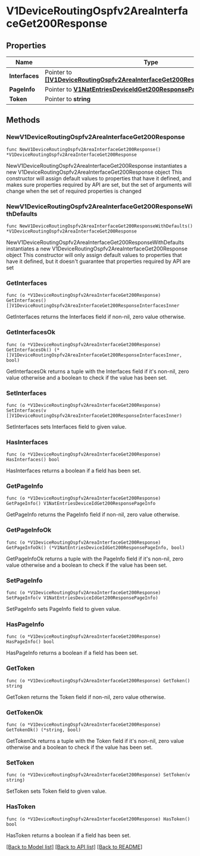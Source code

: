 # V1DeviceRoutingOspfv2AreaInterfaceGet200Response

## Properties

Name | Type | Description | Notes
------------ | ------------- | ------------- | -------------
**Interfaces** | Pointer to [**[]V1DeviceRoutingOspfv2AreaInterfaceGet200ResponseInterfacesInner**](V1DeviceRoutingOspfv2AreaInterfaceGet200ResponseInterfacesInner.md) |  | [optional] 
**PageInfo** | Pointer to [**V1NatEntriesDeviceIdGet200ResponsePageInfo**](V1NatEntriesDeviceIdGet200ResponsePageInfo.md) |  | [optional] 
**Token** | Pointer to **string** |  | [optional] 

## Methods

### NewV1DeviceRoutingOspfv2AreaInterfaceGet200Response

`func NewV1DeviceRoutingOspfv2AreaInterfaceGet200Response() *V1DeviceRoutingOspfv2AreaInterfaceGet200Response`

NewV1DeviceRoutingOspfv2AreaInterfaceGet200Response instantiates a new V1DeviceRoutingOspfv2AreaInterfaceGet200Response object
This constructor will assign default values to properties that have it defined,
and makes sure properties required by API are set, but the set of arguments
will change when the set of required properties is changed

### NewV1DeviceRoutingOspfv2AreaInterfaceGet200ResponseWithDefaults

`func NewV1DeviceRoutingOspfv2AreaInterfaceGet200ResponseWithDefaults() *V1DeviceRoutingOspfv2AreaInterfaceGet200Response`

NewV1DeviceRoutingOspfv2AreaInterfaceGet200ResponseWithDefaults instantiates a new V1DeviceRoutingOspfv2AreaInterfaceGet200Response object
This constructor will only assign default values to properties that have it defined,
but it doesn't guarantee that properties required by API are set

### GetInterfaces

`func (o *V1DeviceRoutingOspfv2AreaInterfaceGet200Response) GetInterfaces() []V1DeviceRoutingOspfv2AreaInterfaceGet200ResponseInterfacesInner`

GetInterfaces returns the Interfaces field if non-nil, zero value otherwise.

### GetInterfacesOk

`func (o *V1DeviceRoutingOspfv2AreaInterfaceGet200Response) GetInterfacesOk() (*[]V1DeviceRoutingOspfv2AreaInterfaceGet200ResponseInterfacesInner, bool)`

GetInterfacesOk returns a tuple with the Interfaces field if it's non-nil, zero value otherwise
and a boolean to check if the value has been set.

### SetInterfaces

`func (o *V1DeviceRoutingOspfv2AreaInterfaceGet200Response) SetInterfaces(v []V1DeviceRoutingOspfv2AreaInterfaceGet200ResponseInterfacesInner)`

SetInterfaces sets Interfaces field to given value.

### HasInterfaces

`func (o *V1DeviceRoutingOspfv2AreaInterfaceGet200Response) HasInterfaces() bool`

HasInterfaces returns a boolean if a field has been set.

### GetPageInfo

`func (o *V1DeviceRoutingOspfv2AreaInterfaceGet200Response) GetPageInfo() V1NatEntriesDeviceIdGet200ResponsePageInfo`

GetPageInfo returns the PageInfo field if non-nil, zero value otherwise.

### GetPageInfoOk

`func (o *V1DeviceRoutingOspfv2AreaInterfaceGet200Response) GetPageInfoOk() (*V1NatEntriesDeviceIdGet200ResponsePageInfo, bool)`

GetPageInfoOk returns a tuple with the PageInfo field if it's non-nil, zero value otherwise
and a boolean to check if the value has been set.

### SetPageInfo

`func (o *V1DeviceRoutingOspfv2AreaInterfaceGet200Response) SetPageInfo(v V1NatEntriesDeviceIdGet200ResponsePageInfo)`

SetPageInfo sets PageInfo field to given value.

### HasPageInfo

`func (o *V1DeviceRoutingOspfv2AreaInterfaceGet200Response) HasPageInfo() bool`

HasPageInfo returns a boolean if a field has been set.

### GetToken

`func (o *V1DeviceRoutingOspfv2AreaInterfaceGet200Response) GetToken() string`

GetToken returns the Token field if non-nil, zero value otherwise.

### GetTokenOk

`func (o *V1DeviceRoutingOspfv2AreaInterfaceGet200Response) GetTokenOk() (*string, bool)`

GetTokenOk returns a tuple with the Token field if it's non-nil, zero value otherwise
and a boolean to check if the value has been set.

### SetToken

`func (o *V1DeviceRoutingOspfv2AreaInterfaceGet200Response) SetToken(v string)`

SetToken sets Token field to given value.

### HasToken

`func (o *V1DeviceRoutingOspfv2AreaInterfaceGet200Response) HasToken() bool`

HasToken returns a boolean if a field has been set.


[[Back to Model list]](../README.md#documentation-for-models) [[Back to API list]](../README.md#documentation-for-api-endpoints) [[Back to README]](../README.md)


